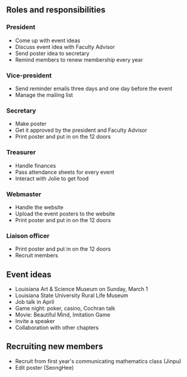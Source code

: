## Roles and responsibilities

### President
*  Come up with event ideas
*  Discuss event idea with Faculty Advisor
*  Send poster idea to secretary
*  Remind members to renew membership every year

### Vice-president
*  Send reminder emails three days and one day before the event
*  Manage the mailing list

### Secretary
*  Make poster
*  Get it approved by the president and Faculty Advisor
*  Print poster and put in on the 12 doors

### Treasurer
*  Handle finances
*  Pass attendance sheets for every event
*  Interact with Jolie to get food

### Webmaster
*  Handle the website
*  Upload the event posters to the website
*  Print poster and put in on the 12 doors

### Liaison officer
*  Print poster and put in on the 12 doors
*  Recruit members


## Event ideas
*  Louisiana Art & Science Museum on Sunday, March 1
*  Louisiana State University Rural Life Museum
*  Job talk in April
*  Game night: poker, casino, Cochran talk
*  Movie: Beautiful Mind, Imitation Game
*  Invite a speaker
*  Collaboration with other chapters


## Recruiting new members
*  Recruit from first year's communicating mathematics class (Jinpu)
*  Edit poster (SeongHee)

